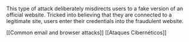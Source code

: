 This type of attack deliberately misdirects users to a fake version of an official website. Tricked into believing that they are connected to a legitimate site, users enter their credentials into the fraudulent website.

[[Common email and browser attacks]]
[[Ataques Cibernéticos]]
